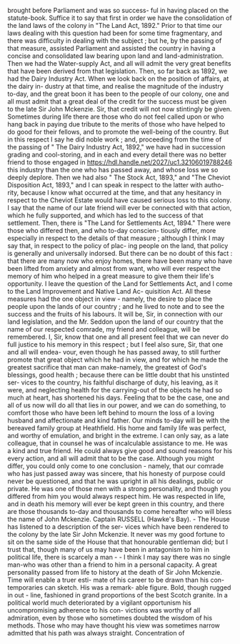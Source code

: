 brought before Parliament and was so success- ful in having placed on the statute-book. Suffice it to say that first in order we have the consolidation of the land laws of the colony in "The Land Act, 1892." Prior to that time our laws dealing with this question had been for some time fragmentary, and there was difficulty in dealing with the subject ; but he, by the passing of that measure, assisted Parliament and assisted the country in having a concise and consolidated law bearing upon land and land-administration. Then we had the Water-supply Act, and all will admit the very great benefits that have been derived from that legislation. Then, so far back as 1892, we had the Dairy Industry Act. When we look back on the position of affairs, at the dairy in- dustry at that time, and realise the magnitude of the industry to-day, and the great boon it has been to the people of our colony, one and all must admit that a great deal of the credit for the success must be given to the late Sir John Mckenzie. Sir, that credit will not now stintingly be given. Sometimes during life there are those who do not feel called upon or who hang back in paying due tribute to the merits of those who have helped to do good for their fellows, and to promote the well-being of the country. But in this respect I say he did noble work ; and, proceeding from the time of the passing of " The Dairy Industry Act, 1892," we have had in succession grading and cool-storing, and in each and every detail there was no better friend to those engaged in https://hdl.handle.net/2027/uc1.32106019788246 this industry than the one who has passed away, and whose loss we so deeply deplore. Then we had also " The Stock Act, 1893," and "The Cheviot Disposition Act, 1893," and I can speak in respect to the latter with autho- rity, because I know what occurred at the time, and that any hesitancy in respect to the Cheviot Estate would have caused serious loss to this colony. I say that the name of our late friend will ever be connected with that action, which he fully supported, and which has led to the success of that settlement. Then, there is "The Land for Settlements Act, 1894." There were those who differed then, and who to-day conscien- tiously differ, more especially in respect to the details of that measure ; although I think I may say that, in respect to the policy of plac- ing people on the land, that policy is generally and universally indorsed. But there can be no doubt of this fact : that there are many now who enjoy homes, there have been many who have been lifted from anxiety and almost from want, who will ever respect the memory of him who helped in a great measure to give them their life's opportunity. I leave the question of the Land for Settlements Act, and I come to the Land Improvement and Native Land Ac- quisition Act. All these measures had the one object in view - namely, the desire to place the people upon the lands of our country ; and he lived to note and to see the success and the fruits of his labours. It will be, Sir, in connection with our land legislation, and the Mr. Seddon upon the land of our country that the name of our respected comrade, my friend and colleague, will be remembered. I, Sir, know that one and all present feel that we can never do full justice to his memory in this respect ; but I feel also sure, Sir, that one and all will endea- vour, even though he has passed away, to still further promote that great object which he had in view, and for which he made the greatest sacrifice that man can make-namely, the greatest of God's blessings, good health ; because there can be little doubt that his unstinted ser- vices to the country, his faithful discharge of duty, his leaving, as it were, and neglecting health for the carrying-out of the objects he had so much at heart, has shortened his days. Feeling that to be the case, one and all of us now will do all that lies in our power, and we can do something, to comfort those who have been left behind to mourn the loss of a loving husband and affectionate and kind father. Our minds to-day will be with the bereaved family group at Heathfield. His home and family life was perfect, and worthy of emulation, and bright in the extreme. I can only say, as a late colleague, that in counsel he was of incalculable assistance to me. He was a kind and true friend. He could always give good and sound reasons for his every action, and all will admit that to be the case. Although you might differ, you could only come to one conclusion - namely, that our comrade who has just passed away was sincere, that his honesty of purpose could never be questioned, and that he was upright in all his dealings, public or private. He was one of those men with a strong personality, and though you differed from him you would always respect him. He was respected in life, and in death his memory will ever be kept green in this country, and there are those thousands to-day and thousands to come hereafter who will bless the name of John Mckenzie. Captain RUSSELL (Hawke's Bay). - The House has listened to a description of the ser- vices which have been rendered to the colony by the late Sir John Mckenzie. It never was my good fortune to sit on the same side of the House that that honourable gentleman did; but I trust that, though many of us may have been in antagonism to him in political life, there is scarcely a man - - I think I may say there was no single man-who was other than a friend to him in a personal capacity. A great personality passed from life to history at the death of Sir John Mckenzie. Time will enable a truer esti- mate of his career to be drawn than his con- temporaries can sketch. His was a remark- able figure. Bold, though rugged in out - line, fashioned in grand proportions of the best Scotch granite. In a political world much deteriorated by a vigilant opportunism his uncompromising adherence to his con- victions was worthy of all admiration, even by those who sometimes doubted the wisdom of his methods. Those who may have thought his view was sometimes narrow admitted that his path was always straight. Concentration of 